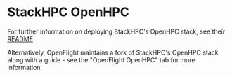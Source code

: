 # StackHPC OpenHPC

For further information on deploying StackHPC's OpenHPC stack, see their [README](https://github.com/stackhpc/ansible-role-openhpc/blob/master/README.md).

Alternatively, OpenFlight maintains a fork of StackHPC's OpenHPC stack along with a guide - see the "OpenFlight OpenHPC" tab for more information.
